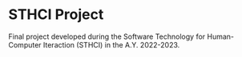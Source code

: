 # STHCI Project
Final project developed during the Software Technology for Human-Computer Iteraction (STHCI) in the A.Y. 2022-2023.
